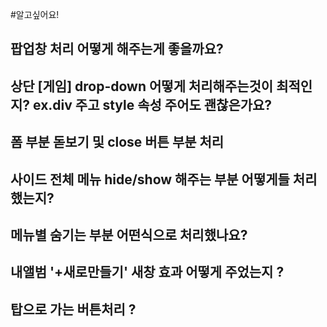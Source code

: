 #알고싶어요!
##  팝업창 처리 어떻게 해주는게 좋을까요?
## 상단 [게임] drop-down 어떻게 처리해주는것이 최적인지? ex.div 주고 style 속성 주어도 괜찮은가요?
## 폼 부분 돋보기 및 close 버튼 부분 처리
## 사이드 전체 메뉴 hide/show 해주는 부분 어떻게들 처리했는지?
## 메뉴별 숨기는 부분 어떤식으로 처리했나요?
## 내앨범 '+새로만들기' 새창 효과 어떻게 주었는지 ?
## 탑으로 가는 버튼처리 ?

